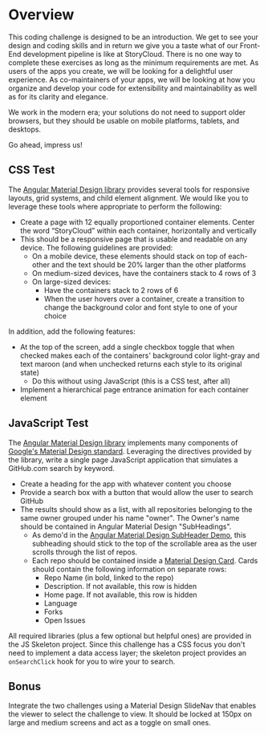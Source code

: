 # Overview #

This coding challenge is designed to be an introduction. We get to see your design and coding skills and in return we give
you a taste what of our Front-End development pipeline is like at StoryCloud. There is no one way to complete these exercises
as long as the minimum requirements are met. As users of the apps you create, we will be looking for a delightful user
experience. As co-maintainers of your apps, we will be looking at how you organize and develop your code for extensibility and
maintainability as well as for its clarity and elegance.

We work in the modern era; your solutions do not need to support older browsers, but they should be usable on mobile platforms,
tablets, and desktops.

Go ahead, impress us!

## CSS Test ##

The [Angular Material Design library](https://material.angularjs.org) provides several tools for responsive layouts, grid systems,
and child element alignment. We would like you to leverage these tools where appropriate to perform the following:

* Create a page with 12 equally proportioned container elements. Center the word “StoryCloud” within each container, horizontally and vertically
* This should be a responsive page that is usable and readable on any device. The following guidelines are provided:
  * On a mobile device, these elements should stack on top of each-other and the text should be 20% larger than the other platforms
  * On medium-sized devices, have the containers stack to 4 rows of 3
  * On large-sized devices:
    * Have the containers stack to 2 rows of 6
    * When the user hovers over a container, create a transition to change the background color and font style to one of your choice

In addition, add the following features:
* At the top of the screen, add a single checkbox toggle that when checked makes each of the containers' background color light-gray and text
maroon (and when unchecked returns each style to its original state)
  * Do this without using JavaScript (this is a CSS test, after all)
* Implement a hierarchical page entrance animation for each container element

## JavaScript Test ##

The [Angular Material Design library](https://material.angularjs.org) implements many components of
[Google's Material Design standard](http://www.google.com/design/spec/material-design/introduction.html). Leveraging the directives
provided by the library, write a single page JavaScript application that simulates a GitHub.com search by keyword.
* Create a heading for the app with whatever content you choose
* Provide a search box with a button that would allow the user to search GitHub
* The results should show as a list, with all repositories belonging to the same owner grouped under his name "owner". The Owner's name should be contained in Angular Material Design "SubHeadings".
  * As demo'd in the [Angular Material Design SubHeader Demo](https://material.angularjs.org/#/demo/material.components.subheader), this subheading should stick to the top of the scrollable area as the user scrolls through the list of repos.
  * Each repo should be contained inside a [Material Design Card](https://material.angularjs.org/#/demo/material.components.card). Cards should contain the following information on separate rows:
    * Repo Name (in bold, linked to the repo)
    * Description. If not available, this row is hidden
    * Home page. If not available, this row is hidden
    * Language
    * Forks
    * Open Issues

All required libraries (plus a few optional but helpful ones) are provided in the JS Skeleton project. Since this challenge has a CSS focus you don't need to implement a data access layer; the skeleton project provides an `onSearchClick` hook for you to wire your to search.

## Bonus ##
Integrate the two challenges using a Material Design SlideNav that enables the viewer to select the challenge to view. It should be locked at 150px on large and medium screens and act as a toggle on small ones.
